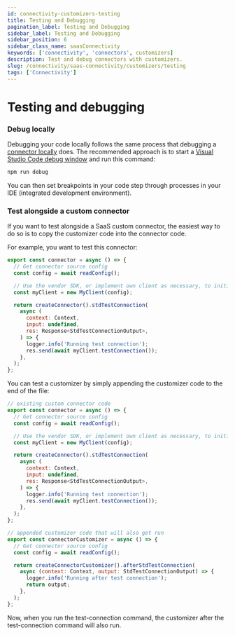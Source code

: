 ```yaml
---
id: connectivity-customizers-testing
title: Testing and Debugging
pagination_label: Testing and Debugging
sidebar_label: Testing and Debugging
sidebar_position: 6
sidebar_class_name: saasConnectivity
keywords: ['connectivity', 'connectors', customizers]
description: Test and debug connectors with customizers.
slug: /connectivity/saas-connectivity/customizers/testing
tags: ['Connectivity']
---
```


# Testing and debugging

### Debug locally

Debugging your code locally follows the same process that debugging a [connector locally](../in-depth/debugging) does. The recommended approach is to start a [Visual Studio Code debug window](https://code.visualstudio.com/docs/editor/debugging) and run this command:

```bash
npm run debug
```

You can then set breakpoints in your code step through processes in your IDE (integrated development environment).

### Test alongside a custom connector

If you want to test alongside a SaaS custom connector, the easiest way to do so is to copy the customizer code into the connector code.

For example, you want to test this connector:

```javascript
export const connector = async () => {
  // Get connector source config
  const config = await readConfig();

  // Use the vendor SDK, or implement own client as necessary, to initialize a client
  const myClient = new MyClient(config);

  return createConnector().stdTestConnection(
    async (
      context: Context,
      input: undefined,
      res: Response<StdTestConnectionOutput>,
    ) => {
      logger.info('Running test connection');
      res.send(await myClient.testConnection());
    },
  );
};
```

You can test a customizer by simply appending the customizer code to the end of the file:

```javascript
// existing custom connector code
export const connector = async () => {
  // Get connector source config
  const config = await readConfig();

  // Use the vendor SDK, or implement own client as necessary, to initialize a client
  const myClient = new MyClient(config);

  return createConnector().stdTestConnection(
    async (
      context: Context,
      input: undefined,
      res: Response<StdTestConnectionOutput>,
    ) => {
      logger.info('Running test connection');
      res.send(await myClient.testConnection());
    },
  );
};

// appended customizer code that will also get run
export const connectorCustomizer = async () => {
  // Get connector source config
  const config = await readConfig();

  return createConnectorCustomizer().afterStdTestConnection(
    async (context: Context, output: StdTestConnectionOutput) => {
      logger.info('Running after test connection');
      return output;
    },
  );
};
```

Now, when you run the test-connection command, the customizer after the test-connection command will also run.
